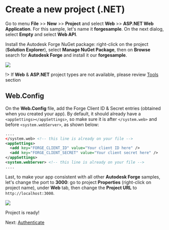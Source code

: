 # Create a new project (.NET)

Go to menu **File** >> **New** >> **Project** and select **Web** >> **ASP.NET Web Application**. For this sample, let's name it **forgesample**. On the next dialog, select **Empty** and select **Web API**. 

Install the Autodesk Forge NuGet package: right-click on the project (**Solution Explorer**), select **Manage NuGet Package**, then on **Browse** search for **Autodesk Forge** and install it our **forgesample**. 

![](_media/net/create_project_webapi.gif) 

!> If **Web** & **ASP.NET** project types are not available, please review [Tools](environment/tools/net) section

## Web.Config

On the **Web.Config** file, add the Forge Client ID & Secret entries (obtained when you created your app). By default, it should already have a `<appSettings></appSettings>`, so make sure it is after `</system.web>` and before `<system.webServer>`, as shown below:

```xml
....
</system.web> <!-- this line is already on your file -->
<appSettings>
  <add key="FORGE_CLIENT_ID" value="Your client ID here" />
  <add key="FORGE_CLIENT_SECRET" value="Your client secret here" />
</appSettings>
<system.webServer> <!-- this line is already on your file -->
....
```

Last, to make your app consistent with all other **Autodesk Forge** samples, let's change the port to **3000**: go to project **Properties** (right-click on project name), under **Web** tab, then change the **Project URL** to `http://localhost:3000`.

![](_media/net/port.png) 

Project is ready! 

Next: [Authenticate](oauth/2legged/)